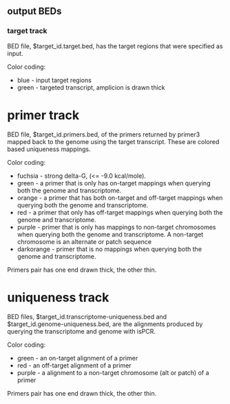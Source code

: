 
## output BEDs

### target track

BED file, $target_id.target.bed, has the target regions that were specified as input.

Color coding:
* blue - input target regions
* green - targeted transcript, amplicion is drawn thick

# primer track

BED file, $target_id.primers.bed, of the primers returned by primer3 mapped
back to the genome using the target transcript.  These are colored based
uniqueness mappings.

Color coding:
* fuchsia - strong delta-G, (<= -9.0 kcal/mole).
* green - a primer that is only has on-target mappings when querying both the genome and transcriptome.
* orange  - a primer that has both on-target and off-target mappings when querying both the genome and transcriptome.
* red - a primer that only has off-target mappings when querying both the genome and transcriptome.
* purple - primer that is only has mappings to non-target chromosomes when querying both the genome and transcriptome.  A non-target chromosome is an alternate or patch sequence
* darkorange - primer that is no mappings when querying both the genome and transcriptome.

Primers pair has one end drawn thick, the other thin.

# uniqueness track

BED files, $target_id.transcriptome-uniqueness.bed and $target_id.genome-uniqueness.bed,
are the alignments produced by querying the transcriptome and genome with isPCR.

Color coding:
* green - an on-target alignment of a primer
* red - an off-target alignment of a primer
* purple - a alignment to a non-target chromosome (alt or patch) of a primer

Primers pair has one end drawn thick, the other thin.
